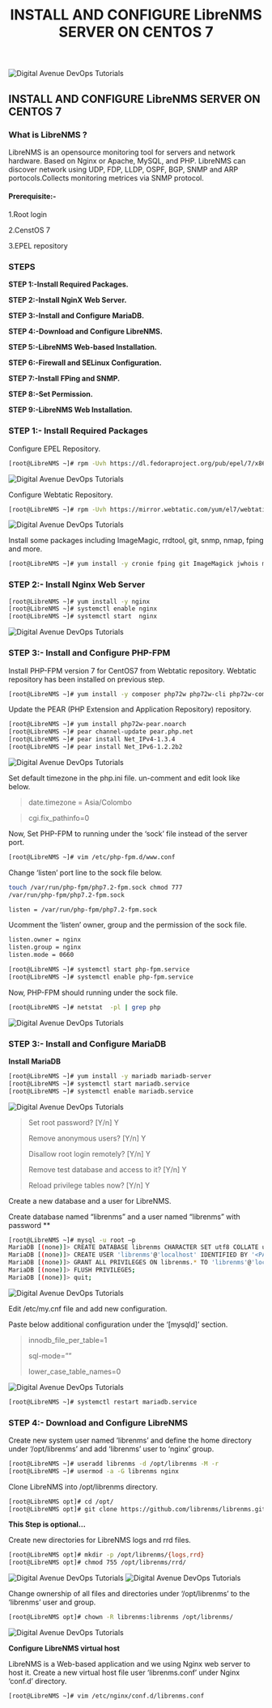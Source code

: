 ﻿---
layout: post
authors: [dimuthu_daundasekara]
title: 'INSTALL AND CONFIGURE LibreNMS SERVER ON CENTOS 7'
image: /assets/img/post-imgs/librenms/LibreNMS.png
tags: [LibreNMS, Server Monitoring]
category: devops
comments: true
last_modified_at: 2020-01-31
---

<img src="/assets/img/post-imgs/librenms/LibreNMS.png" width="auto" alt="Digital Avenue DevOps Tutorials">


## INSTALL AND CONFIGURE LibreNMS SERVER ON CENTOS 7

### What is LibreNMS ?

LibreNMS is an opensource monitoring tool for servers and network hardware.
Based on Nginx or Apache, MySQL, and PHP.
LibreNMS can discover network using UDP, FDP, LLDP, OSPF, BGP, SNMP and ARP portocols.Collects monitoring metrices via SNMP protocol.



#### Prerequisite:-

1.Root login

2.CenstOS 7

3.EPEL repository

### STEPS

**STEP 1:-Install Required Packages.**

**STEP 2:-Install NginX Web Server.**

**STEP 3:-Install and Configure MariaDB.**

**STEP 4:-Download and Configure LibreNMS.**

**STEP 5:-LibreNMS Web-based Installation.**

**STEP 6:-Firewall and SELinux Configuration.**

**STEP 7:-Install FPing and SNMP.**

**STEP 8:-Set Permission.**

**STEP 9:-LibreNMS Web Installation.**


### STEP 1:- Install Required Packages

Configure EPEL Repository.

```bash
[root@LibreNMS ~]# rpm -Uvh https://dl.fedoraproject.org/pub/epel/7/x86_64/Packages/e/epel-release-7-11.noarch.rpm
```

<img src="/assets/img/post-imgs/librenms/image001.png" width="auto" alt="Digital Avenue DevOps Tutorials">



Configure Webtatic Repository.

```bash
[root@LibreNMS ~]# rpm -Uvh https://mirror.webtatic.com/yum/el7/webtatic-release.rpm
```


<img src="/assets/img/post-imgs/librenms/image002.png" width="auto" alt="Digital Avenue DevOps Tutorials">

Install some packages including ImageMagic, rrdtool, git, snmp, nmap, fping and more.


```bash
[root@LibreNMS ~]# yum install -y cronie fping git ImageMagick jwhois mtr net-snmp net-snmp-utils nmap rrdtool MySQL-python python-memcached
```

### STEP 2:- Install Nginx Web Server

```bash
[root@LibreNMS ~]# yum install -y nginx
[root@LibreNMS ~]# systemctl enable nginx
[root@LibreNMS ~]# systemctl start  nginx
```


<img src="/assets/img/post-imgs/librenms/image003.png" width="auto" alt="Digital Avenue DevOps Tutorials">

### STEP 3:- Install and Configure PHP-FPM

Install PHP-FPM version 7 for CentOS7 from Webtatic repository. Webtatic repository has been installed on previous step.


```bash
[root@LibreNMS ~]# yum install -y composer php72w php72w-cli php72w-common php72w-curl php72w-fpm php72w-gd php72w-mbstring php72w-mysqlnd php72w-process php72w-snmp php72w-xml php72w-zip
```


Update the PEAR (PHP Extension and Application Repository) repository.


```bash
[root@LibreNMS ~]# yum install php72w-pear.noarch
[root@LibreNMS ~]# pear channel-update pear.php.net
[root@LibreNMS ~]# pear install Net_IPv4-1.3.4
[root@LibreNMS ~]# pear install Net_IPv6-1.2.2b2
```


<img src="/assets/img/post-imgs/librenms/image004.png" width="auto" alt="Digital Avenue DevOps Tutorials">

Set default timezone in the php.ini file. un-comment and edit look like below.

> date.timezone = Asia/Colombo

> cgi.fix_pathinfo=0


Now, Set PHP-FPM to running under the ‘sock’ file instead of the server port.

```bash
[root@LibreNMS ~]# vim /etc/php-fpm.d/www.conf
```


Change ‘listen’ port line to the sock file below.

```bash
touch /var/run/php-fpm/php7.2-fpm.sock chmod 777
/var/run/php-fpm/php7.2-fpm.sock
```


```bash
listen = /var/run/php-fpm/php7.2-fpm.sock
```


Ucomment the ‘listen’ owner, group and the permission of the sock file.

```bash
listen.owner = nginx
listen.group = nginx
listen.mode = 0660
```


```bash
[root@LibreNMS ~]# systemctl start php-fpm.service 
[root@LibreNMS ~]# systemctl enable php-fpm.service
```


Now, PHP-FPM should running under the sock file.

```bash
[root@LibreNMS ~]# netstat  -pl | grep php
```


<img src="/assets/img/post-imgs/librenms/image005.png" width="auto" alt="Digital Avenue DevOps Tutorials">

### STEP 3:- Install and Configure MariaDB

**Install MariaDB**

```bash
[root@LibreNMS ~]# yum install -y mariadb mariadb-server 
[root@LibreNMS ~]# systemctl start mariadb.service 
[root@LibreNMS ~]# systemctl enable mariadb.service
```


<img src="/assets/img/post-imgs/librenms/image006.png" width="auto" alt="Digital Avenue DevOps Tutorials">

> Set root password? [Y/n] Y
> 
> Remove anonymous users? [Y/n] Y
> 
> Disallow root login remotely? [Y/n] Y
> 
> Remove test database and access to it? [Y/n] Y
> 
> Reload privilege tables now? [Y/n] Y


Create a new database and a user for LibreNMS.

Create database named “librenms” and a user named “librenms” with password **

```bash
[root@LibreNMS ~]# mysql -u root –p
MariaDB [(none)]> CREATE DATABASE librenms CHARACTER SET utf8 COLLATE utf8_unicode_ci;
MariaDB [(none)]> CREATE USER 'librenms'@'localhost' IDENTIFIED BY '<PASSWORD>';
MariaDB [(none)]> GRANT ALL PRIVILEGES ON librenms.* TO 'librenms'@'localhost';
MariaDB [(none)]> FLUSH PRIVILEGES;
MariaDB [(none)]> quit;
```



<img src="/assets/img/post-imgs/librenms/image007.png" width="auto" alt="Digital Avenue DevOps Tutorials">

Edit /etc/my.cnf file and add new configuration.

Paste below additional configuration under the ‘[mysqld]’ section.

> innodb_file_per_table=1
>
> sql-mode=””
>
> lower_case_table_names=0



<img src="/assets/img/post-imgs/librenms/image008.png" width="auto" alt="Digital Avenue DevOps Tutorials">

```bash
[root@LibreNMS ~]# systemctl restart mariadb.service
```


### STEP 4:- Download and Configure LibreNMS

Create new system user named ‘librenms’ and define the home directory under ‘/opt/librenms’ and add ‘librenms’ user to ‘nginx’ group.

```bash
[root@LibreNMS ~]# useradd librenms -d /opt/librenms -M -r
[root@LibreNMS ~]# usermod -a -G librenms nginx
```

Clone LibreNMS into /opt/librenms directory.


```bash
[root@LibreNMS opt]# cd /opt/
[root@LibreNMS opt]# git clone https://github.com/librenms/librenms.git librenms
```



**This Step is optional…**

Create new directories for LibreNMS logs and rrd files.
```bash
[root@LibreNMS opt]# mkdir -p /opt/librenms/{logs,rrd}
[root@LibreNMS opt]# chmod 755 /opt/librenms/rrd/
```


<img src="/assets/img/post-imgs/librenms/image009.png" width="auto" alt="Digital Avenue DevOps Tutorials">


<img src="/assets/img/post-imgs/librenms/image010.png" width="auto" alt="Digital Avenue DevOps Tutorials">


Change ownership of all files and directories under ‘/opt/librenms’ to the ‘librenms’ user and group.


```bash
[root@LibreNMS opt]# chown -R librenms:librenms /opt/librenms/
```


<img src="/assets/img/post-imgs/librenms/image011.png" width="auto" alt="Digital Avenue DevOps Tutorials">



**Configure LibreNMS virtual host**

LibreNMS is a Web-based application and we using Nginx web server to host it.
Create a new virtual host file user ‘librenms.conf’ under Nginx ‘conf.d’ directory.

```bash
[root@LibreNMS ~]# vim /etc/nginx/conf.d/librenms.conf
```


